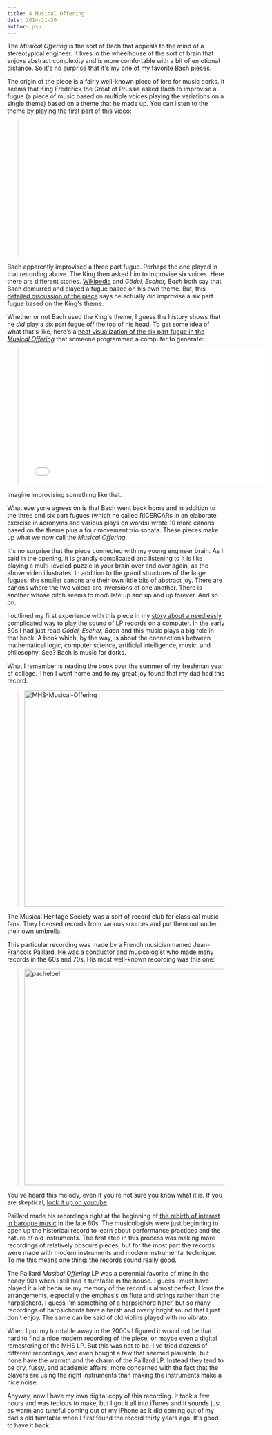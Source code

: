 ```yaml
---
title: A Musical Offering
date: 2014-11-30
author: psu
---
```


The *Musical Offering* is the sort of Bach that appeals to the mind of a stereotypical engineer. It lives in the wheelhouse of the sort of brain that enjoys abstract complexity and is more comfortable with a bit of emotional distance. So it's no surprise that it's my one of my favorite Bach pieces. 

The origin of the piece is a fairly well-known piece of lore for music dorks. It seems that King Frederick the Great of Prussia asked Bach to improvise a fugue (a piece of music based on multiple voices playing the variations on a single theme) based on a theme that he made up. You can listen to the theme <a href="https://www.youtube.com/watch?v=T159n0uuEF4&feature=youtu.be&channel=UC6dF169CKHboKeqmGWjK94g">by playing the first part of this video</a>:

> <iframe width="420" height="315" src="//www.youtube.com/embed/T159n0uuEF4" frameborder="0" allowfullscreen></iframe>

Bach apparently improvised a three part fugue. Perhaps the one played in that recording above. The King then asked him to improvise six voices. Here there are different stories. <a href="http://en.wikipedia.org/wiki/The_Musical_Offering">Wikipedia</a> and *Gödel, Escher, Bach* both say that Bach demurred and played a fugue based on his own theme. But, this <a href="http://jan.ucc.nau.edu/~tas3/musoffcanons.html">detailed discussion of the piece</a> says he actually did improvise a six part fugue based on the King's theme.

Whether or not Bach used the King's theme, I guess the history shows that he *did* play a six part fugue off the top of his head. To get some idea of what that's like, here's a <a href="https://www.youtube.com/watch?v=KYouXtuk0T8&channel=smalin">neat visualization of the six part fugue in the *Musical Offering*</a> that someone programmed a computer to generate:

> <iframe width="560" height="315" src="//www.youtube.com/embed/KYouXtuk0T8" frameborder="0" allowfullscreen></iframe>

Imagine improvising something like that.

What everyone agrees on is that Bach went back home and in addition to the three and six part fugues (which he called RICERCARs in an elaborate exercise in acronyms and various plays on words) wrote 10 more canons based on the theme plus a four movement trio sonata. These pieces make up what we now call the *Musical Offering*.

It's no surprise that the piece connected with my young engineer brain. As I said in the opening, it is grandly complicated and listening to it is like playing a multi-leveled puzzle in your brain over and over again, as the above video illustrates. In addition to the grand structures of the large fugues, the smaller canons are their own little bits of abstract joy. There are canons where the two voices are inversions of one another. There is another whose pitch seems to modulate up and up and up forever. And so on.

I outlined my first experience with this piece in my <a href="http://mutable-states.com/the-airplay-turntable-kit.html">story about a needlessly complicated way</a> to play the sound of LP records on a computer. In the early 80s I had just read *Gödel, Escher, Bach* and this music plays a big role in that book. A book which, by the way, is about the connections between mathematical logic, computer science, artificial intelligence, music, and philosophy. See? Bach is music for dorks.

What I remember is reading the book over the summer of my freshman year of college. Then I went home and to my great joy found that my dad had this record:

> <a href="https://www.flickr.com/photos/79904144@N00/15271548303" title="MHS-Musical-Offering by Pete Su, on Flickr"><img src="https://farm8.staticflickr.com/7547/15271548303_ef9313e0a7.jpg" width="500" height="500" alt="MHS-Musical-Offering"></a>

The Musical Heritage Society was a sort of record club for classical music fans. They licensed records from various sources and put them out under their own umbrella.

This particular recording was made by a French musician named Jean-Francois Paillard. He was a conductor and musicologist who made many records in the 60s and 70s. His most well-known recording was this one:

> <a href="https://www.flickr.com/photos/79904144@N00/15917174591" title="pachelbel by Pete Su, on Flickr"><img src="https://farm8.staticflickr.com/7519/15917174591_d187cd2327.jpg" width="497" height="500" alt="pachelbel"></a>

You've heard this melody, even if you're not sure you know what it is. If you are skeptical, <a href="https://www.youtube.com/watch?v=aQxVE6d3Yj8&channel=gsw55">look it up on youtube</a>.

Paillard made his recordings right at the beginning of <a href="http://mutable-states.com/nouvelle-old-music.html">the rebirth of interest in baroque music</a> in the late 60s. The musicologists were just beginning to open up the historical record to learn about performance practices and the nature of old instruments. The first step in this process was making more recordings of relatively obscure pieces, but for the most part the records were made with modern instruments and modern instrumental technique. To me this means one thing: the records sound really good.

The Paillard *Musical Offering* LP was a perennial favorite of mine in the heady 90s when I still had a turntable in the house. I guess I must have played it a lot because my memory of the record is almost perfect. I love the arrangements, especially the emphasis on flute and strings rather than the harpsichord. I guess I'm something of a harpsichord hater, but so many recordings of harpsichords have a harsh and overly bright sound that I just don't enjoy. The same can be said of old violins played with no vibrato.

When I put my turntable away in the 2000s I figured it would not be that hard to find a nice modern recording of the piece, or maybe even a digital remastering of the MHS LP. But this was not to be. I've tried dozens of different recordings, and even bought a few that seemed plausible, but none have the warmth and the charm of the Paillard LP. Instead they tend to be dry, fussy, and academic affairs; more concerned with the fact that the players are using the right instruments than making the instruments make a nice noise.

Anyway, now I have my own digital copy of this recording. It took a few hours and was tedious to make, but I got it all into iTunes and it sounds just as warm and tuneful coming out of my iPhone as it did coming out of my dad's old turntable when I first found the record thirty years ago. It's good to have it back.
